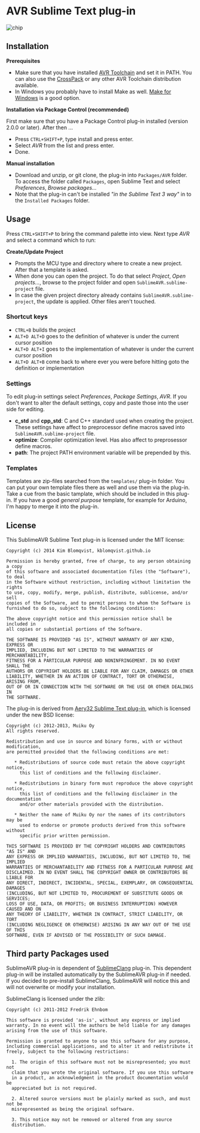 # AVR Sublime Text plug-in
![chip](http://www.wvshare.com/img/sort_logo/AVR_LOGO.jpg)

## Installation

**Prerequisites**

- Make sure that you have installed [AVR Toolchain](http://www.atmel.com/tools/atmelavrtoolchainforwindows.aspx) and set it in PATH. You can also use the [CrossPack](http://www.obdev.at/products/crosspack/index.html) or any other AVR Toolchain distribution available.
- In Windows you probably have to install Make as well. [Make for Windows](http://gnuwin32.sourceforge.net/packages/make.htm) is a good option.

**Installation via Package Control (recommended)**

First make sure that you have a Package Control plug-in installed (version 2.0.0 or later). After then ...

- Press `CTRL+SHIFT+P`, type install and press enter.
- Select _AVR_ from the list and press enter.
- Done.

**Manual installation**

- Download and unzip, or git clone, the plug-in into `Packages/AVR` folder. To access the folder called `Packages`, open Sublime Text and select *Preferences*, *Browse packages...*
- Note that the plug-in can't be installed *"in the Sublime Text 3 way"* in to the `Installed Packages` folder.

## Usage

Press `CTRL+SHIFT+P` to bring the command palette into view. Next type *AVR* and select a command which to run:

__Create/Update Project__

- Prompts the MCU type and directory where to create a new project. After that a template is asked.
- When done you can open the project. To do that select *Project*, *Open projects...*, browse to the project folder and open `SublimeAVR.sublime-project` file.
- In case the given project directory already contains `SublimeAVR.sublime-project`, the update is applied. Other files aren't touched.

### Shortcut keys

- `CTRL+B` builds the project
- `ALT+D ALT+D` goes to the definition of whatever is under the current cursor position
- `ALT+D ALT+I` goes to the implementation of whatever is under the current cursor position
- `ALT+D ALT+B` come back to where ever you were before hitting goto the definition or implementation


### Settings

To edit plug-in settings select *Preferences*, *Package Settings*, *AVR*. If you don't want to alter the default settings, copy and paste those into the user side for editing.

- __c_std__ and __cpp_std__: C and C++ standard used when creating the project. These settings have affect to preprocessor define macros saved into `SublimeAVR.sublime-project` file.
- __optimize__: Compiler optimization level. Has also affect to preprosessor define macros.
- __path__: The project PATH environment variable will be prepended by this.


### Templates

Templates are zip-files searched from the `templates/` plug-in folder. You can put your own template files there as well and use them via the plug-in. Take a cue from the basic tamplate, which should be included in this plug-in. If you have a good *general purpose* template, for example for Arduino, I'm happy to merge it into the plug-in.


## License

This SublimeAVR Sublime Text plug-in is licensed under the MIT license:

```
Copyright (c) 2014 Kim Blomqvist, kblomqvist.github.io

Permission is hereby granted, free of charge, to any person obtaining a copy
of this software and associated documentation files (the "Software"), to deal
in the Software without restriction, including without limitation the rights
to use, copy, modify, merge, publish, distribute, sublicense, and/or sell
copies of the Software, and to permit persons to whom the Software is
furnished to do so, subject to the following conditions:
 
The above copyright notice and this permission notice shall be included in
all copies or substantial portions of the Software.
 
THE SOFTWARE IS PROVIDED "AS IS", WITHOUT WARRANTY OF ANY KIND, EXPRESS OR
IMPLIED, INCLUDING BUT NOT LIMITED TO THE WARRANTIES OF MERCHANTABILITY,
FITNESS FOR A PARTICULAR PURPOSE AND NONINFRINGEMENT. IN NO EVENT SHALL THE
AUTHORS OR COPYRIGHT HOLDERS BE LIABLE FOR ANY CLAIM, DAMAGES OR OTHER
LIABILITY, WHETHER IN AN ACTION OF CONTRACT, TORT OR OTHERWISE, ARISING FROM,
OUT OF OR IN CONNECTION WITH THE SOFTWARE OR THE USE OR OTHER DEALINGS IN
THE SOFTWARE.
```

The plug-in is derived from [Aery32 Sublime Text plug-in](https://github.com/aery32/sublime-aery32), which is licensed under the new BSD license:

```
Copyright (c) 2012-2013, Muiku Oy  
All rights reserved.

Redistribution and use in source and binary forms, with or without modification,
are permitted provided that the following conditions are met:

   * Redistributions of source code must retain the above copyright notice,
	 this list of conditions and the following disclaimer.

   * Redistributions in binary form must reproduce the above copyright notice,
	 this list of conditions and the following disclaimer in the documentation
	 and/or other materials provided with the distribution.

   * Neither the name of Muiku Oy nor the names of its contributors may be
	 used to endorse or promote products derived from this software without
	 specific prior written permission.

THIS SOFTWARE IS PROVIDED BY THE COPYRIGHT HOLDERS AND CONTRIBUTORS "AS IS" AND
ANY EXPRESS OR IMPLIED WARRANTIES, INCLUDING, BUT NOT LIMITED TO, THE IMPLIED
WARRANTIES OF MERCHANTABILITY AND FITNESS FOR A PARTICULAR PURPOSE ARE
DISCLAIMED. IN NO EVENT SHALL THE COPYRIGHT OWNER OR CONTRIBUTORS BE LIABLE FOR
ANY DIRECT, INDIRECT, INCIDENTAL, SPECIAL, EXEMPLARY, OR CONSEQUENTIAL DAMAGES
(INCLUDING, BUT NOT LIMITED TO, PROCUREMENT OF SUBSTITUTE GOODS OR SERVICES;
LOSS OF USE, DATA, OR PROFITS; OR BUSINESS INTERRUPTION) HOWEVER CAUSED AND ON
ANY THEORY OF LIABILITY, WHETHER IN CONTRACT, STRICT LIABILITY, OR TORT
(INCLUDING NEGLIGENCE OR OTHERWISE) ARISING IN ANY WAY OUT OF THE USE OF THIS
SOFTWARE, EVEN IF ADVISED OF THE POSSIBILITY OF SUCH DAMAGE.
```

## Third party Packages used

SublimeAVR plug-in is dependent of [SublimeClang](https://github.com/quarnster/SublimeClang) plug-in. This dependent plug-in will be installed automatically by the SublimeAVR plug-in if needed. If you decided to pre-install SublimeClang, SublimeAVR will notice this and will not overwrite or modify your installation.

SublimeClang is licensed under the zlib:

```
Copyright (c) 2011-2012 Fredrik Ehnbom

This software is provided 'as-is', without any express or implied
warranty. In no event will the authors be held liable for any damages
arising from the use of this software.

Permission is granted to anyone to use this software for any purpose,
including commercial applications, and to alter it and redistribute it
freely, subject to the following restrictions:

  1. The origin of this software must not be misrepresented; you must not
  claim that you wrote the original software. If you use this software
  in a product, an acknowledgment in the product documentation would be
  appreciated but is not required.

  2. Altered source versions must be plainly marked as such, and must not be
  misrepresented as being the original software.

  3. This notice may not be removed or altered from any source
  distribution.
```
